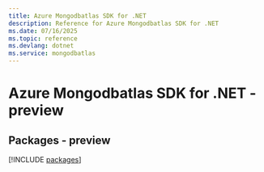 ```yaml
---
title: Azure Mongodbatlas SDK for .NET
description: Reference for Azure Mongodbatlas SDK for .NET
ms.date: 07/16/2025
ms.topic: reference
ms.devlang: dotnet
ms.service: mongodbatlas
---
```

# Azure Mongodbatlas SDK for .NET - preview
## Packages - preview
[!INCLUDE [packages](mongodbatlas-index.md)]